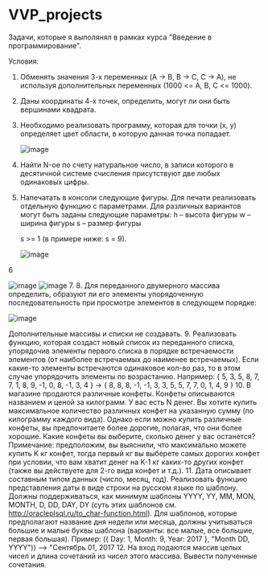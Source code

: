 # VVP_projects
Задачи, которые я выполянял в рамках курса "Введение в программирование".

Условия:
1. Обменять значения 3-х переменных (A -> B, B -> C, C -> A), не используя
   дополнительных переменных (1000 <= A, B, C <= 1000).
2. Даны координаты 4-х точек, определить, могут ли они быть вершинами квадрата.
3. Необходимо реализовать программу, которая для точки (x, y)
   определяет цвет области, в которую данная точка попадает. 
   
   ![image](https://user-images.githubusercontent.com/109358996/215769734-6bdeb9dd-6b5c-462e-8869-fc35fb042fe2.png)
4. Найти N-ое по счету натуральное число, в записи которого в десятичной системе счисления присутствуют две любых одинаковых цифры.
5. Напечатать в консоли следующие фигуры.
   Для печати реализовать отдельную функцию с параметрами.
   Для различных вариантов могут быть заданы следующие параметры:
   h – высота фигуры
   w – ширина фигуры
   s – размер фигуры

   s >= 1 (в примере ниже: s = 9).

   ![image](https://user-images.githubusercontent.com/109358996/215785435-2019783b-8eef-4abb-af7d-54d63d08baeb.png)
   
   
6

   ![image](https://user-images.githubusercontent.com/109358996/215786364-c036c568-8fcc-4d96-b3c1-1f5282c07f3b.png)
   ![image](https://user-images.githubusercontent.com/109358996/215786409-f4c48931-34eb-4bf1-9866-c174b2f6579a.png)
7.
8. Для переданного двумерного массива определить, образуют ли его элементы
   упорядоченную последовательность при просмотре элементов в следующем порядке:

   ![image](https://user-images.githubusercontent.com/109358996/215787171-c0256405-7a7f-46ef-9f3b-11a11e0c2e8e.png)
   
   Дополнительные массивы и списки не создавать.
9. Реализовать функцию, которая создаст новый список из переданного списка, упорядочив элементы первого списка в порядке встречаемости элементов
   (от наиболее        встречаемых до наименее встречаемых). Если какие-то элементы встречаются одинаковое кол-во раз, то в этом случае упорядочить
   элементы по возрастанию. Например: { 5, 3, 5, 8, 7, 7, 1, 8, 9, -1, 0, 8, -1, 3, 4 } → { 8, 8, 8, -1, -1, 3, 3, 5, 5, 7, 7, 0, 1, 4, 9 } 
10. В магазине продаются различные конфеты. Конфеты описываются названием и ценой за килограмм. У вас есть N денег. Вы хотите купить максимальное
    количество различных конфет на указанную сумму (по килограмму каждого вида). Однако если можно купить различные конфеты, вы предпочитаете более дорогие,
    полагая, что они более хорошие. Какие конфеты вы выберите, сколько денег у вас останется? Примечание: предположим, вы выяснили, что максимально можете
    купить K кг конфет, тогда первый кг вы выберете самых дорогих конфет при условии, что вам хватит денег на K-1 кг каких-то других конфет 
    (также вы действуете для 2-го вида конфет и т.д.).
11. Дата описывает составным типом данных (число, месяц, год). Реализовать функцию представления даты в виде строки на русском языке по шаблону.
    Должны поддерживаться, как минимум шаблоны YYYY, YY, MM, MON, MONTH, D, DD, DAY, DY (суть этих шаблонов см. http://oracleplsql.ru/to_char-function.html).
    Для шаблонов, которые предполагают название дня недели или месяца, должны учитываться большие и малые буквы шаблона
    (варианты: все малые, все большие, первая большая). Пример: ({ Day: 1, Month: 9, Year: 2017 }, "Month DD, YYYY")) –> "Сентябрь 01, 2017
12. На вход подаются массив целых чисел и длина сочетаний из чисел этого массива. Вывести полученные сочетания.

